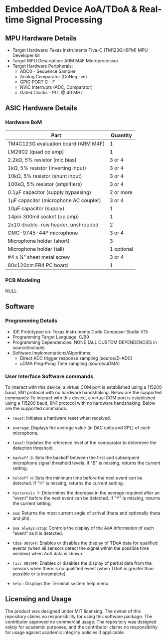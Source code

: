 # Embedded Device AoA/TDoA & Real-time Signal Processing

## MPU Hardware Details 
- Target Hardware: Texas Instruments Tiva-C (TM123GH6PM) MPU Developer kit 
- Target MPU Description: ARM M4F Microprocessor 
- Target Hardware Peripherals: 
  - ADC0 - Sequence Sampler 
  - Analog Comparator (CoNeg -ve) 
  - GPIO PORT C - F 
  - NVIC Interrupts (ADC, Comparator) 
  - Gated Clocks - PLL @ 40 MHz 

## ASIC Hardware Details
### Hardware BoM
| Part                                      | Quantity |
|-------------------------------------------|----------|
| TM4C123G evaluation board (ARM M4F)      | 1        |
| LM2902 (quad op amp)                      | 1        |
| 2.2kΩ, 5% resistor (mic bias)            | 3 or 4   |
| 1kΩ, 5% resistor (inverting input)       | 3 or 4   |
| 10kΩ, 5% resistor (shunt input)          | 3 or 4   |
| 100kΩ, 5% resistor (amplifiers)          | 3 or 4   |
| 0.1μF capacitor (supply bypassing)        | 2 or more|
| 1μF capacitor (microphone AC coupler)    | 3 or 4   |
| 10μF capacitor (supply)                   | 1        |
| 14pin 300mil socket (op amp)             | 1        |
| 2x10 double-row header, unshrouded        | 2        |
| CMC-9745-44P microphone                   | 3 or 4   |
| Microphone holder (short)                 | 3        |
| Microphone holder (tall)                  | 1 optional|
| #4 x ¼” sheet metal screw                 | 3 or 4   |
| 80x120cm FR4 PC board                     | 1        |
### PCB Modeling
NULL

## Software
### Programming Details 
- IDE Prototyped on: Texas Instruments Code Composer Studio V15 
- Programming Target Language: C/99 
- Programming Dependencies: NONE (ALL CUSTOM DEPENDENCIES in source/include)
- Software Implementations/Algorithms:
    - Direct ADC trigger response sampling (source/D-ADC)
    - uDMA Ping-Pong Time sampling (source/uDMA) 
### User Interface Software commands
To interact with this device, a virtual COM port is established using a 115200 baud, 8N1 protocol with no hardware handshaking. Below are the supported commands:
To interact with this device, a virtual COM port is established using a 115200 baud, 8N1 protocol with no hardware handshaking. Below are the supported commands:

- `reset`: Initiates a hardware reset when received.
  
- `average`: Displays the average value (in DAC units and SPL) of each microphone.

- `level`: Updates the reference level of the comparator to determine the detection threshold.

- `backoff B`: Sets the backoff between the first and subsequent microphone signal threshold levels. If "B" is missing, returns the current setting.

- `holdoff H`: Sets the minimum time before the next event can be detected. If "H" is missing, returns the current setting.

- `hysteresis Y`: Determines the decrease in the average required after an "event" before the next event can be detected. If "Y" is missing, returns the current setting.

- `aoa`: Returns the most current angle of arrival (theta and optionally theta and phi).

- `aoa always|stop`: Controls the display of the AoA information of each "event" as it is detected.

- `tdoa ON|OFF`: Enables or disables the display of TDoA data for qualified events (when all sensors detect the signal within the possible time window) when AoA data is shown.

- `fail ON|OFF`: Enables or disables the display of partial data from the sensors when there is no qualified event (when TDoA is greater than possible or is incomplete).

- `help` : Displays the Terminal system help menu 
  
## Licensing and Usage 
The product was designed under MIT licensing. The owner of this repository claims no responsibility for using this software package. The contributor approved no commercial usage. The repository was designed solely for academic purposes, and the contributor claims no responsibility for usage against academic integrity policies if applicable.
